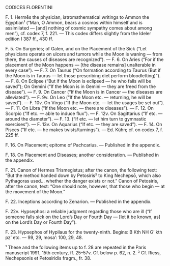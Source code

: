 CODICES FLORENTINI

F. 1. Hermēs the physician, iatromathematical writings to Ammon the Egyptian¹ (“Man, O Ammon, bears a cosmos within himself and is assimilated — [and] nothing of cosmic sympathy comes about among men”), cf. codex 7, f. 221. — This codex differs slightly from the Ideler edition I 387 ff., 430 ff.

F. 5. On Surgeries; of Galen, and on the Placement of the Sick (“Let physicians operate on ulcers and tumors while the Moon is waning — from there, the causes of diseases are recognized”). — F. 6. On Aries (“For if the placement of the Moon happens — [the disease remains] unalterable in every case”). — F. 7. On Taurus (“On formation according to Taurus (But if the Moon is in Taurus — let those prescribing diet perform bloodletting)”). — F. 8. On Eclipse (“But if the Moon is eclipsed — he who falls will be saved”); On Gemini (“If the Moon is in Gemini — they are freed from the disease”). — F. 9. On Cancer (“If the Moon is in Cancer — the diseases are alleviated”). — F. 9v. On Leo (“If the Moon etc. — returning, he will be saved”). — F. 10v. On Virgo (“If the Moon etc. — let the usages be set out”). — F. 11. On Libra (“If the Moon etc. — there are diseases”). — F. 12. On Scorpio (“If etc. — able to induce flux”). — F. 12v. On Sagittarius (“If etc. — around the diameter”). — F. 13. <On Capricorn> (“If etc. — let him turn to gymnastic exercises”). — F. 13v. On Aquarius (“If etc. — they are saved”). — F. 14. On Pisces (“If etc. — he makes twists/turnings”). — Ed. Kühn; cf. on codex 7, f. 225 ff.

F. 16. On Placement; epitome of Pachcarius. — Published in the appendix.

F. 18. On Placement and Diseases; another consideration. — Published in the appendix.

F. 21. Canon of Hermes Trismegistus; after the canon, the following text: “But the method handed down by Petosiris² to King Nechepsō, which also Pythagoras used... whether the danger exists or not.” Canon of Petosiris, after the canon, text: “One should note, however, that those who begin — at the movement of the Moon.”

F. 22. Inceptions according to Zenarion. — Published in the appendix.

F. 22v. Hypsephos: a reliable judgment regarding those who are ill (“If someone falls sick on the Lord’s Day or Fourth Day — [let it be known, as] on the Lord’s Day or Fourth Day”).

F. 23. Hypsephos of Hypilaus for the twenty-ninth. Begins: B Kth NH G’ kth pz’ etc. — 99, 29, mosa’: 100, 29, 48.

¹ These and the following items up to f. 28 are repeated in the Paris manuscript 1991, 15th century, ff. 25–57v. Cf. below p. 62, n. 2.
² Cf. Riess, Nechepsonis et Petosiridis fragm., fr. 38.